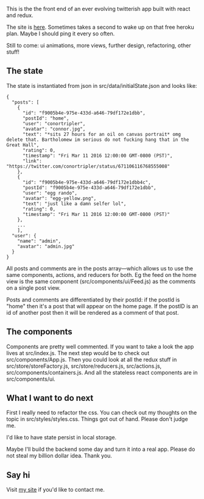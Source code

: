 This is the the front end of an ever evolving twitterish app built with react and redux. 

The site is [here](https://postioo.herokuapp.com). Sometimes takes a second to wake up on that free heroku plan. Maybe I should ping it every so often.

Still to come: ui animations, more views, further design, refactoring, other stuff!

## The state
The state is instantiated from json in src/data/initialState.json and looks like:

```
{
  "posts": [
    {
      "id": "f9005b4e-975e-433d-a646-79df172e1dbb",
      "postId": "home",
      "user": "conortripler",
      "avatar": "connor.jpg",
      "text": "*sits 27 hours for an oil on canvas portrait* omg delete that. Bartholomew im serious do not fucking hang that in the Great Hall",
      "rating": 0,
      "timestamp": "Fri Mar 11 2016 12:00:00 GMT-0800 (PST)",
      "link": "https://twitter.com/conortripler/status/671106116768555008"
    },
    {
      "id": "f9005b4e-975e-433d-a646-79df172e1dbb4c",
      "postId": "f9005b4e-975e-433d-a646-79df172e1dbb",
      "user": "egg rando",
      "avatar": "egg-yellow.png",
      "text": "just like a damn selfer lol",
      "rating": 0,
      "timestamp": "Fri Mar 11 2016 12:00:00 GMT-0800 (PST)"
    },
    ...
    ], 
  "user": {
    "name": "admin",
    "avatar": "admin.jpg"
  }
}
```

All posts and comments are in the posts array—which allows us to use the same components, actions, and reducers for both. Eg the feed on the home view is the same component (src/components/ui/Feed.js) as the comments on a single post view.

Posts and comments are differentiated by their postId: if the postId is "home" then it's a post that will appear on the home page. If the postID is an id of another post then it will be rendered as a comment of that post.

## The components
Components are pretty well commented. If you want to take a look the app lives at src/index.js. The next step would be to check out src/components/App.js. Then you could look at all the redux stuff in src/store/storeFactory.js, src/store/reducers.js, src/actions.js, src/components/containers.js. And all the stateless react components are in src/components/ui.

## What I want to do next
First I really need to refactor the css. You can check out my thoughts on the topic in src/styles/styles.css. Things got out of hand. Please don't judge me.

I'd like to have state persist in local storage.

Maybe I'll build the backend some day and turn it into a real app. Please do not steal my billion dollar idea. Thank you.

## Say hi
Visit [my site](http://joeschoech.com) if you'd like to contact me.